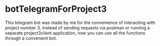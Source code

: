 # botTelegramForProject3
 This telegram bot was made by me for the convenience of interacting with project number 3, instead of sending requests via postman or running a separate project3client application, now you can use all the functions through a convenient bot.
